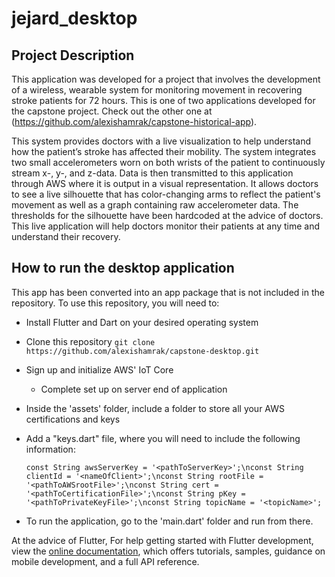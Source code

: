 # jejard_desktop

## Project Description
This application was developed for a project that involves the development of a wireless, wearable system for monitoring movement in recovering stroke patients for 72 hours. This is one of two applications developed for the capstone project. Check out the other one at (https://github.com/alexishamrak/capstone-historical-app). 

This system provides doctors with a live visualization to help understand how the patient’s stroke has affected their mobility. The system integrates two small accelerometers worn on both wrists of the patient to continuously stream x-, y-, and z-data. Data is then transmitted to this application through AWS where it is output in a visual representation. It allows doctors to see a live silhouette that has color-changing arms to reflect the patient's movement as well as a graph containing raw accelerometer data. The thresholds for the silhouette have been hardcoded at the advice of doctors.  This live application will help doctors monitor their patients at any time and understand their recovery.


## How to run the desktop application

This app has been converted into an app package that is not included in the repository. To use this repository, you will need to:
* Install Flutter and Dart on your desired operating system
* Clone this repository 
    ```git clone https://github.com/alexishamrak/capstone-desktop.git```
* Sign up and initialize AWS' IoT Core
    * Complete set up on server end of application 
* Inside the 'assets' folder, include a folder to store all your AWS certifications and keys
* Add a "keys.dart" file, where you will need to include the following information:

    `const String awsServerKey = '<pathToServerKey>';\nconst String clientId = '<nameOfClient>';\nconst String rootFile = '<pathToAWSrootFile>';\nconst String cert = '<pathToCertificationFile>';\nconst String pKey = '<pathToPrivateKeyFile>';\nconst String topicName = '<topicName>';`
* To run the application, go to the 'main.dart' folder and run from there.

At the advice of Flutter, 
    For help getting started with Flutter development, view the
    [online documentation](https://docs.flutter.dev/), which offers tutorials,
    samples, guidance on mobile development, and a full API reference.
